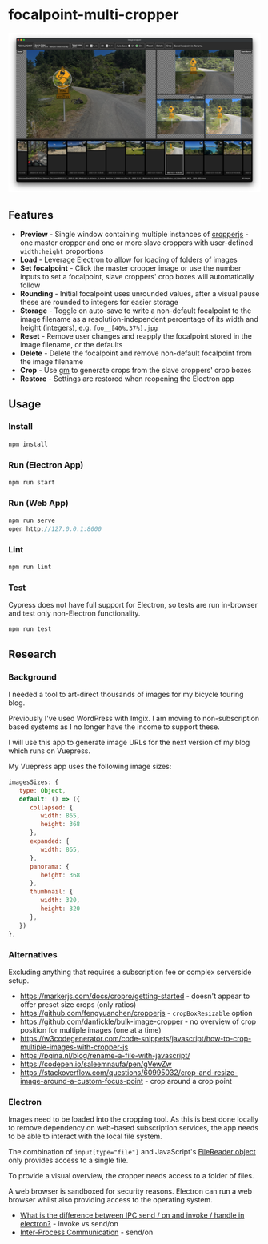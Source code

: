 # focalpoint-multi-cropper

<img src="screenshot-1.png">

## Features

* **Preview** - Single window containing multiple instances of [cropperjs](fengyuanchen/cropperjs) - one master cropper and one or more slave croppers with user-defined `width:height` proportions
* **Load** - Leverage Electron to allow for loading of folders of images
* **Set focalpoint** - Click the master cropper image or use the number inputs to set a focalpoint, slave croppers' crop boxes will automatically follow
* **Rounding** - Initial focalpoint uses unrounded values, after a visual pause these are rounded to integers for easier storage
* **Storage** - Toggle on auto-save to write a non-default focalpoint to the image filename as a resolution-independent percentage of its width and height (integers), e.g. `foo__[40%,37%].jpg`
* **Reset** - Remove user changes and reapply the focalpoint stored in the image filename, or the defaults
* **Delete** - Delete the focalpoint and remove non-default focalpoint from the image filename
* **Crop** - Use [gm](aheckmann/gm) to generate crops from the slave croppers' crop boxes
* **Restore** - Settings are restored when reopening the Electron app

## Usage

### Install

```js
npm install
```

### Run (Electron App)

```js
npm run start
```

### Run (Web App)

```js
npm run serve
open http://127.0.0.1:8000
```

### Lint

```js
npm run lint
```

### Test

Cypress does not have full support for Electron, so tests are run in-browser and test only non-Electron functionality.

```js
npm run test
```

## Research

### Background

I needed a tool to art-direct thousands of images for my bicycle touring blog.

Previously I've used WordPress with Imgix. I am moving to non-subscription based systems as I no longer have the income to support these.

I will use this app to generate image URLs for the next version of my blog which runs on Vuepress.

My Vuepress app uses the following image sizes:

```js
imagesSizes: {
   type: Object,
   default: () => ({
      collapsed: {
         width: 865,
         height: 368
      },
      expanded: {
         width: 865,
      },
      panorama: {
         height: 368
      },
      thumbnail: {
         width: 320,
         height: 320
      },
   })
},
```

### Alternatives

Excluding anything that requires a subscription fee or complex serverside setup.

* <https://markerjs.com/docs/cropro/getting-started> - doesn't appear to offer preset size crops (only ratios)
* <https://github.com/fengyuanchen/cropperjs> - `cropBoxResizable` option
* <https://github.com/danfickle/bulk-image-cropper> - no overview of crop position for multiple images (one at a time)
* <https://w3codegenerator.com/code-snippets/javascript/how-to-crop-multiple-images-with-cropper-js>
* <https://pqina.nl/blog/rename-a-file-with-javascript/>
* <https://codepen.io/saleemnaufa/pen/gVewZw>
* <https://stackoverflow.com/questions/60995032/crop-and-resize-image-around-a-custom-focus-point> - crop around a crop point

### Electron

Images need to be loaded into the cropping tool. As this is best done locally to remove dependency on web-based subscription services, the app needs to be able to interact with the local file system.

The combination of `input[type="file"]` and JavaScript's [FileReader object](https://developer.mozilla.org/en-US/docs/Web/API/FileReader) only provides access to a single file.

To provide a visual overview, the cropper needs access to a folder of files.

A web browser is sandboxed for security reasons. Electron can run a web browser whilst also providing access to the operating system.

* [What is the difference between IPC send / on and invoke / handle in electron?](https://stackoverflow.com/questions/59889729/what-is-the-difference-between-ipc-send-on-and-invoke-handle-in-electron) - invoke vs send/on
* [Inter-Process Communication](https://www.electronjs.org/docs/latest/tutorial/ipc) - send/on
